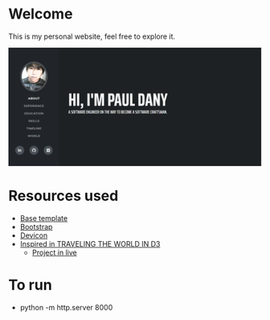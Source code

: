 # Welcome
This is my personal website, feel free to explore it.

![My personal website](https://github.com/PDFAtauchi/PDFAtauchi.github.io/blob/main/screenshot_website.PNG)

# Resources used
- [Base template](https://startbootstrap.com/theme/resume)
- [Bootstrap](https://getbootstrap.com/docs/4.0/getting-started/introduction/)
- [Devicon](https://devicon.dev/)
- [Inspired in TRAVELING THE WORLD IN D3](https://www.knoyd.com/blog/2017/6/23/create-map-in-d3-part1)
    - [Project in live](https://fukac99.github.io/) 

# To run
- python -m http.server 8000
